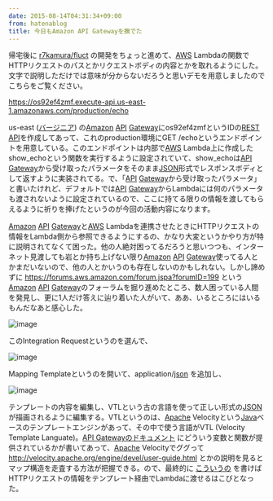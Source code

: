 ```yaml
---
date: 2015-08-14T04:31:34+09:00
from: hatenablog
title: 今日もAmazon API Gatewayを撫でた
---
```


<p>帰宅後に <a href="https://github.com/r7kamura/fluct">r7kamura/fluct</a> の開発をちょっと進めて、<a class="keyword" href="http://d.hatena.ne.jp/keyword/AWS">AWS</a> Lambdaの関数でHTTPリクエストのパスとかリクエストボディの内容とかを取れるようにした。文字で説明しただけでは意味が分からないだろうと思いデモを用意しましたのでこちらをご覧ください。</p>

<p><a href="https://os92ef4zmf.execute-api.us-east-1.amazonaws.com/production/echo">https://os92ef4zmf.execute-api.us-east-1.amazonaws.com/production/echo</a></p>

<p>us-east (<a class="keyword" href="http://d.hatena.ne.jp/keyword/%A5%D0%A1%BC%A5%B8%A5%CB%A5%A2">バージニア</a>) の<a class="keyword" href="http://d.hatena.ne.jp/keyword/Amazon">Amazon</a> <a class="keyword" href="http://d.hatena.ne.jp/keyword/API">API</a> <a class="keyword" href="http://d.hatena.ne.jp/keyword/Gateway">Gateway</a>にos92ef4zmfというIDの<a class="keyword" href="http://d.hatena.ne.jp/keyword/REST%20API">REST API</a>を作成してあって、これのproduction環境にGET /echoというエンドポイントを用意している。このエンドポイントは内部で<a class="keyword" href="http://d.hatena.ne.jp/keyword/AWS">AWS</a> Lambda上に作成したshow_echoという関数を実行するように設定されていて、show_echoは<a class="keyword" href="http://d.hatena.ne.jp/keyword/API">API</a> <a class="keyword" href="http://d.hatena.ne.jp/keyword/Gateway">Gateway</a>から受け取ったパラメータをそのまま<a class="keyword" href="http://d.hatena.ne.jp/keyword/JSON">JSON</a>形式でレスポンスボディとして返すように実装されてる。で、「<a class="keyword" href="http://d.hatena.ne.jp/keyword/API">API</a> <a class="keyword" href="http://d.hatena.ne.jp/keyword/Gateway">Gateway</a>から受け取ったパラメータ」と書いたけれど、デフォルトでは<a class="keyword" href="http://d.hatena.ne.jp/keyword/API">API</a> <a class="keyword" href="http://d.hatena.ne.jp/keyword/Gateway">Gateway</a>からLambdaには何のパラメータも渡されないように設定されているので、ここに持てる限りの情報を渡してもらえるように祈りを捧げたというのが今回の活動内容になります。</p>

<p><a class="keyword" href="http://d.hatena.ne.jp/keyword/Amazon">Amazon</a> <a class="keyword" href="http://d.hatena.ne.jp/keyword/API">API</a> <a class="keyword" href="http://d.hatena.ne.jp/keyword/Gateway">Gateway</a>と<a class="keyword" href="http://d.hatena.ne.jp/keyword/AWS">AWS</a> Lambdaを連携させたときにHTTPリクエストの情報をLambda側から参照できるようにするの、かなり大変というかやり方が特に説明されてなくて困った。他の人絶対困ってるだろうと思いつつも、インターネット見渡しても岩とか持ち上げない限り<a class="keyword" href="http://d.hatena.ne.jp/keyword/Amazon">Amazon</a> <a class="keyword" href="http://d.hatena.ne.jp/keyword/API">API</a> <a class="keyword" href="http://d.hatena.ne.jp/keyword/Gateway">Gateway</a>使ってる人とかまだいないので、他の人とかいうのも存在しないのかもしれない。しかし諦めずに <a href="https://forums.aws.amazon.com/forum.jspa?forumID=199">https://forums.aws.amazon.com/forum.jspa?forumID=199</a> という<a class="keyword" href="http://d.hatena.ne.jp/keyword/Amazon">Amazon</a> <a class="keyword" href="http://d.hatena.ne.jp/keyword/API">API</a> <a class="keyword" href="http://d.hatena.ne.jp/keyword/Gateway">Gateway</a>のフォーラムを掘り進めたところ、数人困っている人間を発見し、更に1人だけ答えに辿り着いた人がいて、ああ、いるところにはいるもんだなあと感心した。</p>

<p><img src="https://qiita-image-store.s3.amazonaws.com/0/4365/65d9c0c7-0686-c9b9-7670-6feeeb9a97b2.png" alt="image" /></p>

<p>このIntegration Requestというのを選んで、</p>

<p><img src="https://qiita-image-store.s3.amazonaws.com/0/4365/09eaa051-5d90-c624-9e75-ce02120e7cc9.png" alt="image" /></p>

<p>Mapping Templateというのを開いて、application/<a class="keyword" href="http://d.hatena.ne.jp/keyword/json">json</a> を追加し、</p>

<p><img src="https://qiita-image-store.s3.amazonaws.com/0/4365/4279da3a-0d53-68de-058e-f180ee60aaf5.png" alt="image" /></p>

<p>テンプレートの内容を編集し、VTLという古の言語を使って正しい形式の<a class="keyword" href="http://d.hatena.ne.jp/keyword/JSON">JSON</a>が描画されるように編集する。VTLというのは、<a class="keyword" href="http://d.hatena.ne.jp/keyword/Apache">Apache</a> Velocityという<a class="keyword" href="http://d.hatena.ne.jp/keyword/Java">Java</a>ベースのテンプレートエンジンがあって、その中で使う言語がVTL (Velocity Template Languate)。<a href="http://docs.aws.amazon.com/ja_jp/apigateway/latest/developerguide/api-gateway-mapping-template-reference.html">API Gatewayのドキュメント</a> にどういう変数と関数が提供されているかが書いてあって、<a class="keyword" href="http://d.hatena.ne.jp/keyword/Apache">Apache</a> Velocityでググって <a href="http://velocity.apache.org/engine/devel/user-guide.html">http://velocity.apache.org/engine/devel/user-guide.html</a> とかの説明を見るとマップ構造を走査する方法が把握できる。ので、最終的に <a href="https://gist.github.com/r7kamura/c6cc5967f1d08939fed0">こういうの</a> を書けばHTTPリクエストの情報をテンプレート経由でLambdaに渡せるはこびとなった。</p>

